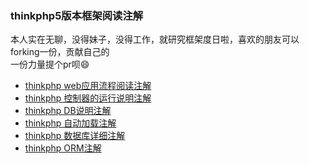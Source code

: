 ### thinkphp5版本框架阅读注解 
本人实在无聊，没得妹子，没得工作，就研究框架度日啦，喜欢的朋友可以forking一份，贡献自己的  
一份力量提个pr呗:smile: 
- [thinkphp web应用流程阅读注解](document/web.md)
- [thinkphp 控制器的运行说明注解](document/controller.md)
- [thinkphp DB说明注解](document/db.md)
- [thinkphp 自动加载注解](document/loader.md)
- [thinkphp 数据库详细注解](document/database.md)
- [thinkphp ORM注解](document/orm.md)